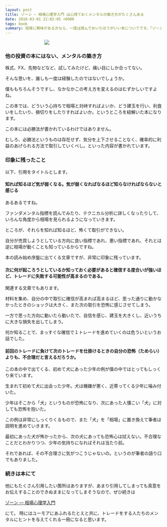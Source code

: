 ```yaml
---
layout: post
title: ゾーン — 相場心理学入門 は心得ておくメンタルの築き方がたくさんある
date: 2016-03-01 22:02:05 +0900
tags: book
summary: 投資に興味がある方なら、一度は読んでおいたほうがいい本についてです。「ゾーン — 相場心理学入門 は心得ておくメンタルの築き方がたくさんある」は投資の方法論について書かれた本ではなく、どういうメンタリズムで向き合うか。というところを中心にかかれています。他の本にはない特徴でありながら、投資家がいつも直面する課題ですね。
---
```


<div style="width:50%; margin:0 auto;"><a  href="http://www.amazon.co.jp/gp/product/4939103579/ref=as_li_ss_il?ie=UTF8&camp=247&creative=7399&creativeASIN=4939103579&linkCode=as2&tag=tanukiti_blog-22"><img border="0" src="https://ws-fe.amazon-adsystem.com/widgets/q?_encoding=UTF8&ASIN=4939103579&Format=_SL250_&ID=AsinImage&MarketPlace=JP&ServiceVersion=20070822&WS=1&tag=tanukiti_blog-22" ></a><img src="https://ir-jp.amazon-adsystem.com/e/ir?t=tanukiti_blog-22&l=as2&o=9&a=4939103579" width="1" height="1" border="0" alt="" style="border:none !important; margin:0px !important;" /></div>

### 他の投資の本にはない、メンタルの築き方

株式、FX、先物などなど、試してみたけど、痛い目にしか合ってない。

そんな思いを、誰しも一度は経験したのではないでしょうか。

僕ももちろんそうですし、なかなかこの考え方を変えるのはむずかしいですよね。

この本では、どういう心持ちで相場と対峙すればよいか、どう建玉を行い、利食いをしたいり、損切りをしたりすればよいか。というところを紐解いた本になります。

この本には必勝法が書かれているわけではありません。

むしろ、必勝法というものは存在せず、気分を上下させることなく、確率的に利益のあげられる方法で取引していくべし。といった内容が書かれています。

### 印象に残ったこと

以下、引用をタイトルとします。

#### 知れば知るほど気が弱くなる。気が弱くなればなるほど知らなければならないと感じる

あるあるですね。

ファンダメンタル指標を読んでみたり、テクニカル分析に詳しくなったりして、いろんな角度から相場を見られるようになっていきます。

ところが、それらを知れば知るほど、怖くて取引ができない。

自分が売買しようとしている方向に良い指標であれ、悪い指標であれ、それとは逆に相場が動くことも知っているからですね。

本の読み始め序盤に出てくる文章ですが、非常に印象に残っています。

#### 次に何が起ころうとしているか知っておく必要があると確信する度合いが強いほど、トレードに失敗する可能性が高まるのである。

関連する文章でもあります。

材料を集め、自分の中で取引に確信が高まれば高まるほど、思った通りに動かなかったときのショックは大きく、また次の取引を恐怖に感じさせてしまう。

一方で思った方向に動いたら動いたで、自信を感じ、建玉を大きくし、近いうちに大きな損失を出してしまう。

何か知ることで、まっすぐな確信で１トレードを進めていくのは危ういというお話でした。

#### 前回のトレードに負けて次のトレードを仕掛けるときの自分の恐怖（ためらい）よりも、不合理だと言えるだろうか。

この本の中で出てくる、初めて犬にあった少年の例が僕の中ではとってもしっくり来ています。

生まれて初めて犬に出会った少年。犬は機嫌が悪く、近寄ってくる少年に噛み付いた。

少年はそこから「犬」というものが恐怖になり、次にあった人懐こい「犬」に対しても恐怖を抱いた。

この例は非常にしっくりくるもので、また「犬」を「相場」に置き換えて筆者は説明を進めていきます。

最初にあった犬が怖かったから、次の犬にあっても恐怖心は拭えない。不合理なことだとわかりつつ、少年の気持ちになればそれは当たり前。

それであれば、その不合理さに気がつこうじゃないの。というのが筆者の語り口でもありました。

### 続きは本にて

他にもたくさん引用したい箇所はありますが、あまり引用してしまっても真意をお伝えすることのできぬままになってしまそうなので、ぜひ続きは

<a  href="http://www.amazon.co.jp/gp/product/4939103579/ref=as_li_ss_tl?ie=UTF8&camp=247&creative=7399&creativeASIN=4939103579&linkCode=as2&tag=tanukiti_blog-22">ゾーン — 相場心理学入門</a><img src="https://ir-jp.amazon-adsystem.com/e/ir?t=tanukiti_blog-22&l=as2&o=9&a=4939103579" width="1" height="1" border="0" alt="" style="border:none !important; margin:0px !important;" />


にて。 時にはユーモアにあふれるたとえと共に、トレードをする人たちのメンタルにヒントを与えてくれる一冊になると思います。
